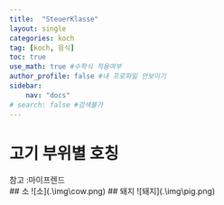 ```yaml
---
title:  "SteuerKlasse"
layout: single
categories: koch
tag: [koch, 음식]
toc: true
use_math: true #수학식 적용여부
author_profile: false #내 프로파일 안보이기
sidebar:
    nav: "docs" 
# search: false #검색불가
---
```


# 고기 부위별 호칭


<div class = ".notice--info">
참고 :마이프렌드

</div>
## 소
![소](.\img\cow.png)
## 돼지
![돼지](.\img\pig.png)


